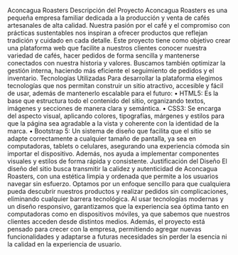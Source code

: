 Aconcagua Roasters
Descripción del Proyecto
Aconcagua Roasters es una pequeña empresa familiar dedicada a la producción y venta de cafés artesanales de alta calidad. Nuestra pasión por el café y el compromiso con prácticas sustentables nos inspiran a ofrecer productos que reflejan tradición y cuidado en cada detalle.
Este proyecto tiene como objetivo crear una plataforma web que facilite a nuestros clientes conocer nuestra variedad de cafés, hacer pedidos de forma sencilla y mantenerse conectados con nuestra historia y valores. Buscamos también optimizar la gestión interna, haciendo más eficiente el seguimiento de pedidos y el inventario.
Tecnologías Utilizadas
Para desarrollar la plataforma elegimos tecnologías que nos permitan construir un sitio atractivo, accesible y fácil de usar, además de mantenerlo escalable para el futuro:
•	HTML5: Es la base que estructura todo el contenido del sitio, organizando textos, imágenes y secciones de manera clara y semántica.
•	CSS3: Se encarga del aspecto visual, aplicando colores, tipografías, márgenes y estilos para que la página sea agradable a la vista y coherente con la identidad de la marca.
•	Bootstrap 5: Un sistema de diseño que facilita que el sitio se adapte correctamente a cualquier tamaño de pantalla, ya sea en computadoras, tablets o celulares, asegurando una experiencia cómoda sin importar el dispositivo. Además, nos ayuda a implementar componentes visuales y estilos de forma rápida y consistente.
Justificación del Diseño
El diseño del sitio busca transmitir la calidez y autenticidad de Aconcagua Roasters, con una estética limpia y ordenada que permite a los usuarios navegar sin esfuerzo. Optamos por un enfoque sencillo para que cualquiera pueda descubrir nuestros productos y realizar pedidos sin complicaciones, eliminando cualquier barrera tecnológica.
Al usar tecnologías modernas y un diseño responsivo, garantizamos que la experiencia sea óptima tanto en computadoras como en dispositivos móviles, ya que sabemos que nuestros clientes acceden desde distintos medios.
Además, el proyecto está pensado para crecer con la empresa, permitiendo agregar nuevas funcionalidades y adaptarse a futuras necesidades sin perder la esencia ni la calidad en la experiencia de usuario.
